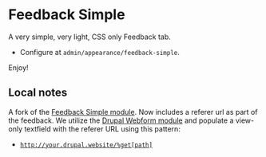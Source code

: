 # Feedback Simple

A very simple, very light, CSS only Feedback tab.

* Configure at <code>admin/appearance/feedback-simple</code>.

Enjoy!

## Local notes

A fork of the [Feedback Simple module](https://www.drupal.org/project/feedback_simple). 
Now includes a referer url as part of the feedback. 
We utilize the [Drupal Webform module](https://www.drupal.org/project/webform) and populate a view-only textfield 
with the referer URL using this pattern:

* <code>http://your.drupal.website/%get[path]</code>



